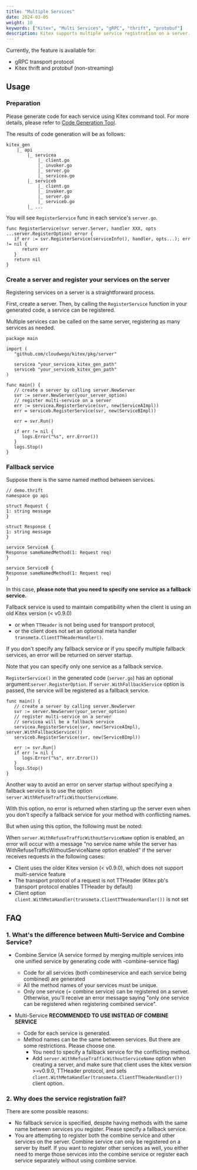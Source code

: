 ```yaml
---
title: "Multiple Services"
date: 2024-03-05
weight: 10
keywords: ["Kitex", "Multi Services", "gRPC", "thrift", "protobuf"]
description: Kitex supports multiple service registration on a server.
---
```


Currently, the feature is available for:
- gRPC transport protocol
- Kitex thrift and protobuf (non-streaming)

## Usage

### Preparation
Please generate code for each service using Kitex command tool. For more details, please refer to [Code Generation Tool](https://www.cloudwego.io/docs/kitex/tutorials/code-gen/code_generation/).

The results of code generation will be as follows:
```text
kitex_gen
    |_ api
        |_ servicea
            |_ client.go
            |_ invoker.go
            |_ server.go
            |_ servicea.go
        |_ serviceb
            |_ client.go
            |_ invoker.go
            |_ server.go
            |_ serviceb.go
        |_ ...
```

You will see `RegisterService`  func in each service's `server.go`.
```golang
func RegisterService(svr server.Server, handler XXX, opts ...server.RegisterOption) error {
   if err := svr.RegisterService(serviceInfo(), handler, opts...); err != nil {
      return err
   }
   return nil
}
```

### Create a server and register your services on the server
Registering services on a server is a straightforward process.

First, create a server. Then, by calling the `RegisterService` function in your generated code, a service can be registered.

Multiple services can be called on the same server, registering as many services as needed.

```golang
package main

import (
   "github.com/cloudwego/kitex/pkg/server"

   servicea "your_servicea_kitex_gen_path"
   serviceb "your_serviceb_kitex_gen_path"
)

func main() {
   // create a server by calling server.NewServer
   svr := server.NewServer(your_server_option)
   // register multi-service on a server
   err := servicea.RegisterService(svr, new(ServiceAImpl))
   err = serviceb.RegisterService(svr, new(ServiceBImpl))

   err = svr.Run()

   if err != nil {
      logs.Error("%s", err.Error())
   }
   logs.Stop()
}
```

### Fallback service
Suppose there is the same named method between services.

```thrift
// demo.thrift
namespace go api

struct Request {
1: string message
}

struct Response {
1: string message
}

service ServiceA {
Response sameNamedMethod(1: Request req)
}

service ServiceB {
Response sameNamedMethod(1: Request req)
}
```

In this case, **please note that you need to specify one service as a fallback service.**

Fallback service is used to maintain compatibility when the client is using an old Kitex version (< v0.9.0) 
- or when `TTHeader` is not being used for transport protocol, 
- or the client does not set an optional meta handler `transmeta.ClientTTHeaderHandler()`.

If you don't specify any fallback service or if you specify multiple fallback services, an error will be returned on server startup.

Note that you can specify only one service as a fallback service.

`RegisterService()` in the generated code (`server.go`) has an optional argument:`server.RegisterOption`.
If `server.WithFallbackService` option is passed, the service will be registered as a fallback service.

```golang
func main() {
   // create a server by calling server.NewServer
   svr := server.NewServer(your_server_option)
   // register multi-service on a server
   // servicea will be a fallback service
   servicea.RegisterService(svr, new(ServiceAImpl), server.WithFallbackService())
   serviceb.RegisterService(svr, new(ServiceBImpl))

   err := svr.Run()
   if err != nil {
      logs.Error("%s", err.Error())
   }
   logs.Stop()
}
```

Another way to avoid an error on server startup without specifying a fallback service is to use the option `server.WithRefuseTrafficWithoutServiceName`.

With this option, no error is returned when starting up the server even when you don't specify a fallback service for your method with conflicting names.

But when using this option, the following must be noted:

When `server.WithRefuseTrafficWithoutServiceName` option is enabled, an error will occur with a message "no service name while the server has WithRefuseTrafficWithoutServiceName option enabled" 
if the server receives requests in the following cases:
- Client uses the older Kitex version (< v0.9.0), which does not support multi-service feature 
- The transport protocol of a request is not TTHeader (Kitex pb's transport protocol enables TTHeader by default)
- Client option `client.WithMetaHandler(transmeta.ClientTTHeaderHandler())` is not set

## FAQ
### 1. What's the difference between Multi-Service and Combine Service?
- Combine Service (A service formed by merging multiple services into one unified service by generating code with -combine-service flag)
  - Code for all services (both combineservice and each service being combined) are generated
  - All the method names of your services must be unique.
  - Only one service (= combine service) can be registered on a server. 
    Otherwise, you'll receive an error message saying "only one service can be registered when registering combined service".

- Multi-Service **RECOMMENDED TO USE INSTEAD OF COMBINE SERVICE**
  - Code for each service is generated.
  - Method names can be the same between services. But there are some restrictions. Please choose one.
    - You need to specify a fallback service for the conflicting method.
    - Add `server.WithRefuseTrafficWithoutServiceName` option when creating a server, 
      and make sure that client uses the kitex version >=v0.9.0, TTHeader protocol, 
      and sets `client.WithMetaHandler(transmeta.ClientTTHeaderHandler())` client option.

### 2. Why does the service registration fail?
There are some possible reasons:
- No fallback service is specified, despite having methods with the same name between services you register.
  Please specify a fallback service.
- You are attempting to register both the combine service and other services on the server.
  Combine service can only be registered on a server by itself. If you want to register other services as well, you either need to merge those services into the combine service or register each service separately without using combine service.
